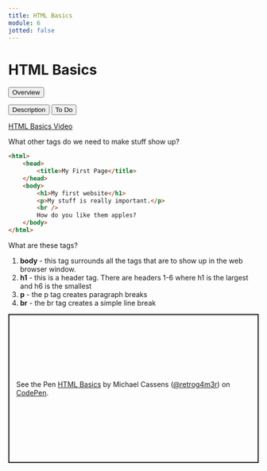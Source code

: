 ```yaml
---
title: HTML Basics
module: 6
jotted: false
---
```


# HTML Basics

<div class="tab">
  <button class="tablinks active" onclick="openTab(event, 'Overview')">Overview</button>
  
  <button class="tablinks" onclick="openTab(event, 'Description')">Description</button>
  <button class="tablinks" onclick="openTab(event, 'ToDo')">To Do</button>  
</div>

<!-- Tab content -->
<div id="Overview" class="tabcontent" style="display:block">

<p><a href="//www.youtube.com/embed/CeZfpz4_abw" data-lity>HTML Basics Video</a></p>

What other tags do we need to make stuff show up?

<div class="tabhtml" markdown="1">

```html
<html>
    <head>
        <title>My First Page</title>
    </head>
    <body>
        <h1>My first website</h1>
        <p>My stuff is really important.</p>
        <br />
        How do you like them apples?
    </body>
</html>
```

</div>

</div>

<div id="Description" class="tabcontent">

<p>What are these tags?</p>

<ol>
<li><b>body</b> - this tag surrounds all the tags that are to show up in the web browser window.</li>
<li><b>h1</b> - this is a header tag. There are headers 1-6 where h1 is the largest and h6 is the smallest</li>
<li><b>p</b> - the p tag creates paragraph breaks</li>
<li><b>br</b> - the br tag creates a simple line break</li>
</ol>

</div>


<div id="ToDo" class="tabcontent">

<p class="codepen" data-height="300" data-default-tab="html,result" data-slug-hash="zYzbMqz" data-editable="true" data-user="retrog4m3r" style="height: 300px; box-sizing: border-box; display: flex; align-items: center; justify-content: center; border: 2px solid; margin: 1em 0; padding: 1em;">
  <span>See the Pen <a href="https://codepen.io/retrog4m3r/pen/zYzbMqz">
  HTML Basics</a> by Michael Cassens (<a href="https://codepen.io/retrog4m3r">@retrog4m3r</a>)
  on <a href="https://codepen.io">CodePen</a>.</span>
</p>
<script async src="https://cpwebassets.codepen.io/assets/embed/ei.js"></script>


</div>